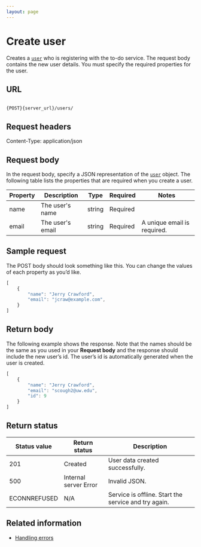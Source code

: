 ```yaml
---
layout: page
---
```


# Create user

Creates a [`user`](user) who is registering with the to-do service.
The request body contains the new user details.
You must specify the required properties for the user.

## URL

```shell

{POST}{server_url}/users/
```

## Request headers

Content-Type: application/json

## Request body

In the request body, specify a JSON representation of the [`user`](user) object. The following table lists the properties that are required when you create a user.

| Property | Description | Type | Required | Notes |
| -------------- | ------ | ------------ |------------ |------------ |
| name | The user's name | string | Required |  |
| email | The user's email | string | Required | A unique email is required. |

## Sample request

The POST body should look something like this. You can change the values of each property as you’d like.

```js
[
    {
        "name": "Jerry Crawford",
        "email": "jcraw@example.com",
    }
]
```

## Return body

The following example shows the response. Note that the names should be the same as you used in your **Request body** and the response should include the new user’s id. The user’s id is automatically generated when the user is created.

```js
[
    {
        "name": "Jerry Crawford",
        "email": "scough2@uw.edu",
        "id": 9
    }
]
```

## Return status

| Status value | Return status | Description |
| ------------- | ----------- | ----------- |
| 201 | Created | User data created successfully. |
| 500 | Internal server Error | Invalid JSON. |
| ECONNREFUSED | N/A | Service is offline. Start the service and try again. |

## Related information

* [Handling errors](handling-errors.md)
